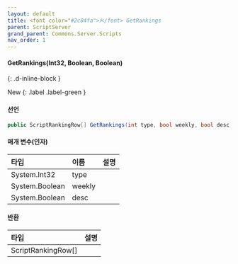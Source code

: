 ```yaml
---
layout: default
title: <font color="#2c84fa">𝑓</font> GetRankings
parent: ScriptServer
grand_parent: Commons.Server.Scripts
nav_order: 1
---
```


<!-- 아래로 편집 -->

#### GetRankings(Int32, Boolean, Boolean)
{: .d-inline-block }

New
{: .label .label-green }

#### 선언
```cs
public ScriptRankingRow[] GetRankings(int type, bool weekly, bool desc)
```

#### 매개 변수(인자)

|타입|이름|설명|
|:-|:-|:-|
|System.Int32|type|
|System.Boolean|weekly|
|System.Boolean|desc|

#### 반환

|타입|설명|
|:-|:-|
|ScriptRankingRow[]|
